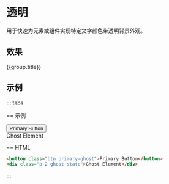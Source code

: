 # 透明

用于快速为元素或组件实现特定文字颜色带透明背景外观。

## 效果

<Example class="gap-6 col" background="light-grid">
  <div v-for="group in colors" :key="group.name || group.title">
    <div class="mb-3 font-bold">{{group.title}}</div>
    <div class="flex-wrap gap-4 row">
      <StyleTile
          v-for="item in group.items"
          :key="item.name"
          tileClass="state rounded h-8 w-28 font-mono text-sm"
          :title="true"
          v-bind="{...item}"
      />
    </div>
  </div>
</Example>

## 示例

::: tabs

== 示例

<Example class="items-start gap-3 col">
  <button class="btn primary-ghost">Primary Button</button>
  <div class="p-2 ghost state">Ghost Element</div>
</Example>

== HTML

```html
<button class="btn primary-ghost">Primary Button</button>
<div class="p-2 ghost state">Ghost Element</div>
```

:::

<script setup>
    const colors = [
        {
            name: 'default',
            title: '默认',
            items: [
                {name: 'ghost'}
            ],
        }, {
            name: 'semantic',
            title: '语义化',
            items: [
                {name: 'primary-ghost'},
                {name: 'secondary-ghost'},
                {name: 'success-ghost'},
                {name: 'warning-ghost'},
                {name: 'danger-ghost'},
                {name: 'important-ghost'},
                {name: 'special-ghost'},
            ],
        }
    ];
</script>

